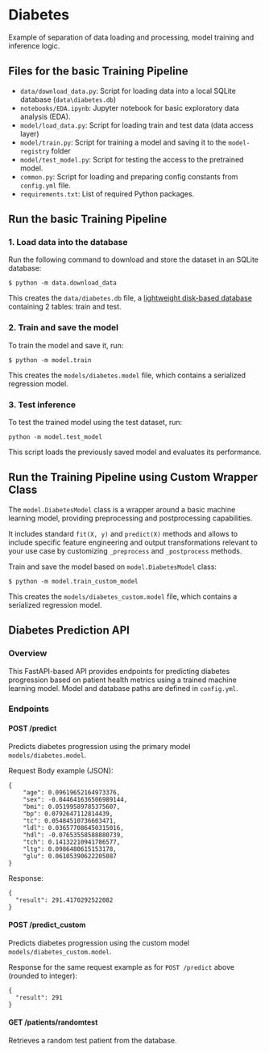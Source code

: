 # Diabetes

Example of separation of data loading and processing, model training and inference logic.

## Files for the basic Training Pipeline

- `data/download_data.py`: Script for loading data into a local SQLite database (`data\diabetes.db`)
- `notebooks/EDA.ipynb`: Jupyter notebook for basic exploratory data analysis (EDA).
- `model/load_data.py`: Script for loading train and test data (data access layer)
- `model/train.py`: Script for training a model and saving it to the `model-registry` folder
- `model/test_model.py`: Script for testing the access to the pretrained model.
- `common.py`: Script for loading and preparing config constants from `config.yml` file.
- `requirements.txt`: List of required Python packages.

## Run the basic Training Pipeline

### 1. Load data into the database
Run the following command to download and store the dataset in an SQLite database:
```shell
$ python -m data.download_data
```
This creates the `data/diabetes.db` file, a [lightweight disk-based database](https://docs.python.org/3/library/sqlite3.html) containing 2 tables: train and test.

### 2. Train and save the model
To train the model and save it, run:
```shell
$ python -m model.train
```
This creates the `models/diabetes.model` file, which contains a serialized regression model.

### 3. Test inference
To test the trained model using the test dataset, run:
```shell
python -m model.test_model
```
This script loads the previously saved model and evaluates its performance.

## Run the Training Pipeline using Custom Wrapper Class

The `model.DiabetesModel` class is a wrapper around a basic machine learning model, providing preprocessing and postprocessing capabilities.

It includes standard `fit(X, y)` and `predict(X)` methods and allows to include specific feature engineering and output transformations relevant to your use case by customizing `_preprocess` and `_postprocess` methods.

Train and save the model based on `model.DiabetesModel` class:
```shell
$ python -m model.train_custom_model
```
This creates the `models/diabetes_custom.model` file, which contains a serialized regression model.

## Diabetes Prediction API

### Overview

This FastAPI-based API provides endpoints for predicting diabetes progression based on patient health metrics using a trained machine learning model. Model and database paths are defined in `config.yml`.

### Endpoints

#### POST /predict

Predicts diabetes progression using the primary model `models/diabetes.model`.

Request Body example (JSON):
```
{
    "age": 0.09619652164973376,
    "sex": -0.044641636506989144,
    "bmi": 0.05199589785375607,
    "bp": 0.0792647112814439,
    "tc": 0.05484510736603471,
    "ldl": 0.036577086450315016,
    "hdl": -0.07653558588880739,
    "tch": 0.14132210941786577,
    "ltg": 0.0986480615153178,
    "glu": 0.06105390622205087
}
```

Response:
```
{
  "result": 291.4170292522082
}
```

#### POST /predict_custom

Predicts diabetes progression using the custom model `models/diabetes_custom.model`.

Response for the same request example as for `POST /predict` above (rounded to integer):
```
{
  "result": 291
}
```

#### GET /patients/randomtest

Retrieves a random test patient from the database.
